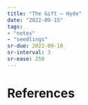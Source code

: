 ```yaml
---
title: "The Gift — Hyde"
date: "2022-09-15"
tags:
- "notes"
- "seedlings"
sr-due: 2022-09-18
sr-interval: 3
sr-ease: 250
---
```




# References